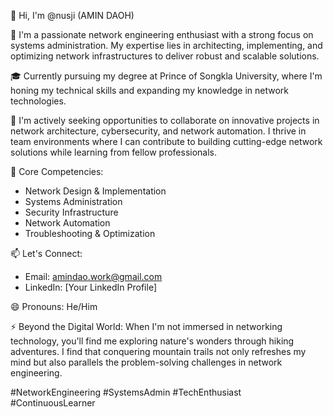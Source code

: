 👋 Hi, I'm @nusji (AMIN DAOH)

👀 I'm a passionate network engineering enthusiast with a strong focus on systems administration. My expertise lies in architecting, implementing, and optimizing network infrastructures to deliver robust and scalable solutions.

🎓 Currently pursuing my degree at Prince of Songkla University, where I'm honing my technical skills and expanding my knowledge in network technologies.

💞️ I'm actively seeking opportunities to collaborate on innovative projects in network architecture, cybersecurity, and network automation. I thrive in team environments where I can contribute to building cutting-edge network solutions while learning from fellow professionals.

🌟 Core Competencies:
- Network Design & Implementation
- Systems Administration
- Security Infrastructure
- Network Automation
- Troubleshooting & Optimization

📫 Let's Connect:
- Email: amindao.work@gmail.com
- LinkedIn: [Your LinkedIn Profile]

😄 Pronouns: He/Him

⚡ Beyond the Digital World:
When I'm not immersed in networking technology, you'll find me exploring nature's wonders through hiking adventures. I find that conquering mountain trails not only refreshes my mind but also parallels the problem-solving challenges in network engineering.

#NetworkEngineering #SystemsAdmin #TechEnthusiast #ContinuousLearner
